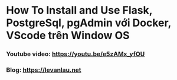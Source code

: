 # How To Install and Use Flask, PostgreSql, pgAdmin với Docker, VScode trên Window OS

### Youtube video: https://youtu.be/e5zAMx_yfOU
### Blog: https://levanlau.net
